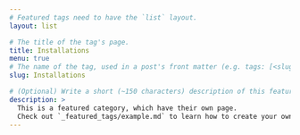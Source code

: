 ```yaml
---
# Featured tags need to have the `list` layout.
layout: list

# The title of the tag's page.
title: Installations
menu: true
# The name of the tag, used in a post's front matter (e.g. tags: [<slug>]).
slug: Installations

# (Optional) Write a short (~150 characters) description of this featured tag.
description: >
  This is a featured category, which have their own page.
  Check out `_featured_tags/example.md` to learn how to create your own.
---
```

